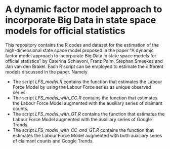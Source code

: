 # A dynamic factor model approach to incorporate Big Data in state space models for official statistics

This repository contains the R codes and dataset for the estimation of the high-dimensional state space model proposed in the paper "A dynamic factor model approach to incorporate Big Data in state space models for official statistics" by Caterina Schiavoni, Franz Palm, Stephan Smeekes and Jan van den Brakel. Each R script can be employed to estimate the different models discussed in the paper. Namely
+ The script _LFS_model.R_ contains the function that estimates the Labour Force Model by using the Labour Force series as unique observed series.
+ The script _LFS_model_with_CC.R_ contains the function that estimates the Labour Force Model augmented with the auxiliary series of claimant counts.
+ The script _LFS_model_with_GT.R_ contains the function that estimates the Labour Force Model augmented with the auxiliary series of Google Trends.
+ The script _LFS_model_with_CC_and_GT.R_ contains the function that estimates the Labour Force Model augmented with both auxiliary series of claimant counts and Google Trends.

